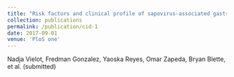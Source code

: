 ```yaml
---
title: "Risk factors and clinical profile of sapovirus-associated gastroenteritis in early childhood: a Nicaraguan birth cohort study"
collection: publications
permalink: /publication/cid-1
date: 2017-09-01
venue: 'PloS one'
---
```


Nadja Vielot, Fredman Gonzalez, Yaoska Reyes, Omar Zapeda, Bryan Blette, et al. (submitted)
